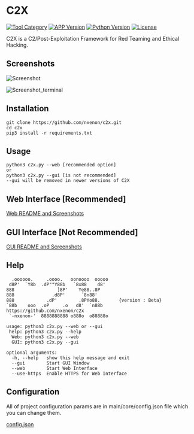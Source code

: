 # C2X

[![Tool Category](https://badgen.net/badge/Tool/Post%20Exploitation/black)](https://github.com/nxenon/c2x)
[![APP Version](https://badgen.net/badge/Version/Beta/red)](https://github.com/nxenon/c2x)
[![Python Version](https://badgen.net/badge/Python/3.x/blue)](https://www.python.org/download/releases/3.0/)
[![License](https://badgen.net/badge/License/GPLv2/purple)](https://github.com/nxenon/c2x/blob/master/LICENSE)

C2X is a C2/Post-Exploitation Framework for Red Teaming and Ethical Hacking.

Screenshots
----
![Screenshot](https://user-images.githubusercontent.com/61124903/127577653-92b93102-1e06-413e-baa3-6e1bb3a6110a.png)

![Screenshot_terminal](https://user-images.githubusercontent.com/61124903/127573401-1e881b5c-21f2-437f-b4f7-c9f499fc70a2.png)

Installation
----
    git clone https://github.com/nxenon/c2x.git
    cd c2x
    pip3 install -r requirements.txt
    
Usage
----
    python3 c2x.py --web [recommended option]
    or
    python3 c2x.py --gui [is not recommended]
    --gui will be removed in newer versions of C2X

Web Interface [Recommended]
----

[Web README and Screenshots](https://github.com/nxenon/c2x/blob/main/main/web/README.md)

GUI Interface [Not Recommended]
----

[GUI README and Screenshots](https://github.com/nxenon/c2x/blob/main/main/gui/README.md)

Help
----
      .oooooo.     .oooo.   oonoooo  ooooo
     d8P'  `Y8b  .dP""Y88b   `8x88    d8'
    888                ]8P'    Ye88..8P
    888              .d8P'      `8n88'
    888            .dP'        .8PYo88.       {version : Beta}
    `88b    ooo  .oP     .o   d8'  `n88b      https://github.com/nxenon/c2x
     `-nxenon-'  8888888888 o888o  o88888o
    
    usage: python3 c2x.py --web or --gui
     help: python3 c2x.py --help
      Web: python3 c2x.py --web
      GUI: python3 c2x.py --gui
    
    optional arguments:
      -h, --help   show this help message and exit
      --gui        Start GUI Window
      --web        Start Web Interface
      --use-https  Enable HTTPS for Web Interface

Configuration
----
All of project configuration params are in main/core/config.json file which you can change them.

[config.json](https://github.com/nxenon/c2x/blob/main/main/core/config.json)
